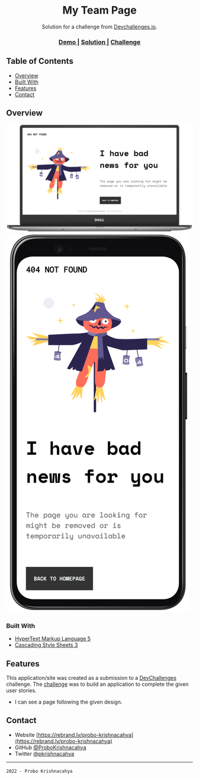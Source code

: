 <!-- Please update value in the {}  -->

<h1 align="center">My Team Page</h1>

<div align="center">
   Solution for a challenge from  <a href="http://devchallenges.io" target="_blank">Devchallenges.io</a>.
</div>

<div align="center">
  <h3>
    <a href="https://{your-demo-link.your-domain}">
      Demo
    </a>
    <span> | </span>
    <a href="https://github.com/ProboKrishnacahya/My_Team_Page_devChallenges">
      Solution
    </a>
    <span> | </span>
    <a href="https://devchallenges.io/challenges/hhmesazsqgKXrTkYkt0U">
      Challenge
    </a>
  </h3>
</div>

<!-- TABLE OF CONTENTS -->

## Table of Contents

- [Overview](#overview)
- [Built With](#built-with)
- [Features](#features)
- [Contact](#contact)

<!-- OVERVIEW -->

## Overview

![Desktop Mode View](./assets/img/Desktop.png)
![Mobile Mode View](./assets/img/Mobile.png)

### Built With

<!-- This section should list any major frameworks that you built your project using. Here are a few examples.-->

- [HyperText Markup Language 5](http://www.w3.org/TR/html5/)
- [Cascading Style Sheets 3](http://www.w3.org/TR/CSS/)

## Features

<!-- List the features of your application or follow the template. Don't share the figma file here :) -->

This application/site was created as a submission to a [DevChallenges](https://devchallenges.io/challenges) challenge. The [challenge](https://devchallenges.io/challenges/hhmesazsqgKXrTkYkt0U) was to build an application to complete the given user stories.

- I can see a page following the given design.

## Contact

- Website [https://rebrand.ly/probo-krishnacahya](https://rebrand.ly/probo-krishnacahya)
- GitHub [@ProboKrishnacahya](https://github.com/ProboKrishnacahya)
- Twitter [@pkrishnacahya](https://twitter.com/pkrishnacahya)

---

`2022 - Probo Krishnacahya`
